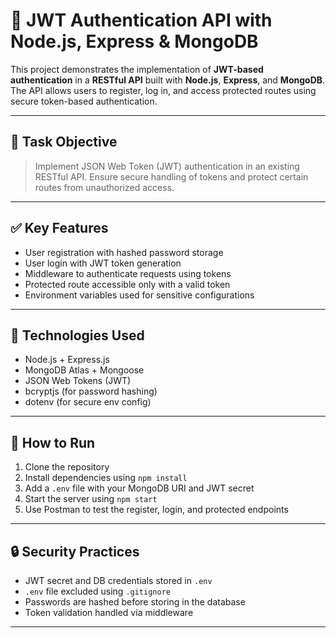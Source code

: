 # 🔐 JWT Authentication API with Node.js, Express & MongoDB

This project demonstrates the implementation of **JWT-based authentication** in a **RESTful API** built with **Node.js**, **Express**, and **MongoDB**. The API allows users to register, log in, and access protected routes using secure token-based authentication.

---

## 📌 Task Objective

> Implement JSON Web Token (JWT) authentication in an existing RESTful API. Ensure secure handling of tokens and protect certain routes from unauthorized access.

---

## ✅ Key Features

- User registration with hashed password storage
- User login with JWT token generation
- Middleware to authenticate requests using tokens
- Protected route accessible only with a valid token
- Environment variables used for sensitive configurations

---

## 🧰 Technologies Used

- Node.js + Express.js
- MongoDB Atlas + Mongoose
- JSON Web Tokens (JWT)
- bcryptjs (for password hashing)
- dotenv (for secure env config)

---

## 🚀 How to Run

1. Clone the repository
2. Install dependencies using `npm install`
3. Add a `.env` file with your MongoDB URI and JWT secret
4. Start the server using `npm start`
5. Use Postman to test the register, login, and protected endpoints

---

## 🔒 Security Practices

- JWT secret and DB credentials stored in `.env`
- `.env` file excluded using `.gitignore`
- Passwords are hashed before storing in the database
- Token validation handled via middleware

---
